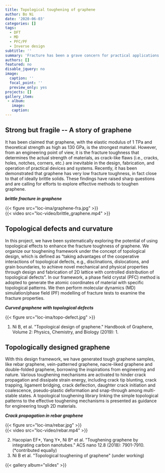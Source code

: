 ```yaml
---
title: Topological toughening of graphene
author: Bo Ni
date: '2020-06-03'
categories: []
tags:
  - DFT
  - MD
  - PFC/PF
  - Inverse design
subtitle: ''
summary: 'Fracture has been a grave concern for practical applications of graphene other atomically thin and brittle crystalline materials. In this NSF awarded project, we have been systematically exploring the potential of using topological effects to enhance the fracture toughness of graphene. By designing topological defect distribution and controlling the out-of-plane curvature, we numerically demonstrate that various toughening mechanisms can be activated, including crack tip blunting, crack trapping, ligament bridging, crack deflection, daughter crack initiation and coalescence, pseudo-plastic deformation as well as snap-through among multi-stable states, and toughen graphene and related 2D materials effectively.'
authors: []
featured: no
disable_jquery: no
image:
  caption: ''
  focal_point: ''
  preview_only: yes
projects: []
gallery_item:
 - album: 
   image: 
   caption: 
---
```


## **Strong but fragile -- A story of graphene**

It has been claimed that graphene, with the elastic modulus of 1 TPa and theoretical strength as high as 130 GPa, is the strongest material. However, from an engineering point of view, it is the fracture toughness that determines the actual strength of materials, as crack-like flaws (i.e., cracks, holes, notches, corners, etc.) are inevitable in the design, fabrication, and operation of practical devices and systems. Recently, it has been demonstrated that graphene has very low fracture toughness, in fact close to that of ideally brittle solids. These findings have raised sharp questions and are calling for efforts to explore effective methods to toughen graphene. 

<div class="row">

  **_brittle fracture in graphene_**  
</div>
<div class="row">
  <div class="col-12 col-lg-6">
    {{< figure src="loc-ima/graphene-fra.jpg" >}}
  </div>
  <div class="col-12 col-lg-5">
    {{< video src="loc-video/brittle_graphene.mp4" >}}
  </div>
</div>

## **Topological defects and curvature**
In this project, we have been systematically exploring the potential of using topological effects to enhance the fracture toughness of graphene. We organize our toughening framework under the concept of topological design, which is defined as “taking advantages of the cooperative interactions of topological defects, e.g., disclinations, dislocations, and grain boundaries, to achieve novel mechanical and physical properties through design and fabrication of 2D lattice with controlled distribution of topological defects”. In our framework, a phase field crystal (PFC) method is adopted to generate the atomic coordinates of material with specific topological patterns. We then perform molecular dynamics (MD) simulation/phase field (PF) modelling of fracture tests to examine the fracture properties. 

<div class="row">

  **_Curved graphene with topological defects_**  
</div>
<div class="row">
  <div class="col-12 col-lg-12">
    {{< figure src="loc-ima/topo-defect.jpg" >}}
  </div>
  <!-- <div class="col-12 col-lg-6">
    {{< video src="loc-video/fpc.mp4" width="320" height="240" >}}
  </div> -->
</div>

1. Ni B, et al. "Topological design of graphene." Handbook of Graphene, Volume 2: Physics, Chemistry, and Biology (2019): 1.

## **Topologically designed graphene**
With this design framework, we have generated tough graphene samples, like rebar graphene, vein-patterned graphene, nacre-liked graphene and double-folded graphene, borrowing the inspirations from engineering and nature. Various toughening mechanisms are activated to hinder crack propagation and dissipate strain energy, including crack tip blunting, crack trapping, ligament bridging, crack deflection, daughter crack initiation and coalescence, pseudo-plastic deformation and snap-through among multi-stable states. A topological toughening library linking the simple topological patterns to the effective toughening mechanisms is presented as guidance for engineering tough 2D materials.

<div class="row">

  **_Crack propagation in rebar graphene_**  
</div>
<div class="row">
  <div class="col-12 col-lg-5">
    {{< figure src="loc-ima/rebar.jpg" >}}
  </div>
  <div class="col-12 col-lg-7">
    {{< video src="loc-video/rebar.mp4"  >}}
    <!-- {{< youtube Kiq9BKby3VM >}} -->
  </div>
</div>

2. Hacopian EF*, Yang Y*, Ni B* et al. "Toughening graphene by integrating carbon nanotubes." ACS nano 12.8 (2018): 7901-7910. (*contributed equally)
3. Ni B et al. "Topological toughening of graphene" (under working)

{{< gallery album="slides" >}}

<!--A few weeks ago, I wrapped up teaching [tidymodels](https://www.tidymodels.org) for the third time. We say third time's the charm, right? Even during a global pandemic? I don't know, but this time around was fun in new ways and hard in new ways, so I wanted to take the time to write some thoughts down about how it went.

## But why?

Why teach tidymodels virtually? I've already taught it as a [2-day workshop](/project/tidyml) at rstudio::conf(2020). I had already agreed to teach intro to machine learning with tidymodels as a full-day workshop for the Cascadia R Conf (which unfortunately was cancelled due to COVID), and the [R / Medicine conference](/talk/2020-rmedicine-tidyml/) (still on, and 100% virtual!).

I had three main goals: 

+ First, I wanted to do a good job for the R / Medicine conference workshop in August. This seemed like an interesting teaching challenge. One of the best compliments I've ever gotten from a colleague is that I "teach with heart" &mdash; so the challenge was, can a virtual workshop have a :heart:?

![](https://media.giphy.com/media/RAAEmgtmiR3Fe/giphy.gif)

+ Second, given current events, I saw an opportunity to document a good system (tooling + pedagogy + logistics) around virtual workshops. I don't see them going away anytime soon. My colleague, [Greg Wilson](https://third-bit.com/), had also been giving our [RStudio certified instructor](https://education.rstudio.com/trainers/) [workshops virtually](https://drive.google.com/drive/folders/13ohFt3D0EJ5PDbMaWTxnHH-hwA7G0IvY) for over a year, so I trusted that he could help me navigate.

+ Third, help out the R / Medicine conference organizers. My partner-in-crime for this particular workshop, [Dr. Stephan Kadauke](https://education.rstudio.com/trainers/people/kadauke+stephan/), wanted to join me for some reconnaissance work. He is one of the conference organizers and will be leading his own workshop there, so he wanted to test out the tooling and the pedagogy too. 

So we thought, three birds, one stone: I get to pilot a much shorter version of my conf workshop materials, we get to test doing it virtually, and the R / Medicine conference organizers learn how this could all work in August.  

![](https://media.giphy.com/media/oVP8LBbOv57S8/giphy.gif)



## How we planned it

Starting out, I knew I had two main hurdles:

+ Shaving two days of workshop content into `X` days
+ Logistics (like figuring out what `X` should be!)

The first decision based on conversations with Greg was to offer the workshop across two half-days. This is how the RStudio instructor training is timed, and it works well because there are few people who can (or want to) be tied up for a full day, especially if under stay-at-home orders. We asked Stephan if his group at the [Children's Hospital of Philadelphia (CHOP)](https://www.chop.edu/) would be up for two 4-hour sessions. Stephan's feedback was yes, but given that these folks at CHOP typically have weekly schedules, having two consecutive days would not work. So we opted for:

+ Two 4-hour sessions that were... 
+ exactly one week apart. 

I'm in Oregon, they were in Philly, so we decided to start at 9am my time (1pm for them) and wrap up at 1pm my time (5pm for them). After making this call, and again with Greg's sage advice to [take a break every hour](https://education.rstudio.com/blog/2020/03/teaching-online-on-short-notice/), I started working on a rough schedule. I had about 8 hours total to work with; about half of my conf workshop. We decided on:

+ 50 minute chunks, and
+ 10 minute breaks at 10 till the hour every single hour. 

I didn't try to make sure my materials for each session filled exactly 50 minutes. Instead, I promised the group that I would break wherever I was at the same time, and after each break we just picked up where left off. 

Here was the new topic outline:

### Day 1

1. [Session 00:](https://tmv.netlify.app/slides/00-intro) Intro (include a tooling tour- orient to Google doc + Zoom)
1. [Session 01:](https://tmv.netlify.app/slides/01-model) Build a model (mainly parsnip package)
1. [Session 02:](https://tmv.netlify.app/slides/02-resample) Resample a model (add rsample package, plus tune package for `fit_resamples()`)
1. [Session 03:](https://tmv.netlify.app/slides/03-recipes) Build a better training set (add recipes and workflows packages)

### Day 2

1. [Session 04:](https://tmv.netlify.app/slides/04-ensemble) Build an ensemble model (back to parsnip, now with model arguments)
1. [Session 05:](https://tmv.netlify.app/slides/05-tune) Tune a model (heavy tune package)
1. [Session 06:](https://tmv.netlify.app/slides/06-case-study) The Great Model-Off (a Kaggle-like group activity)

The final decision was about tooling. Luckily, Greg had advice here too. We went with:

+ Google doc as the "home page" + chat (no workshop website!)
+ RStudio Cloud for all exercises
+ Zoom for video 



## Pre-workshop launch list

+ Make shared Google doc and prepopulate with: Zoom link, RStudio Cloud link, bulleted list of participant names (be sure to make this *editable* for anyone!)
+ Email everyone with a Google calendar invite that includes the Zoom link and a link to a shared Google doc (be sure to make this *editable* for anyone!)
+ Ask everyone to fill in their 2-sentence bios ahead of time to ensure that you've done this correctly! 

The Zoom link and the Google doc link should be the **only** links that attendees see ahead of time. Then, the Google doc is the one true source for everything. Too many links at first leads to confusion later. I also prepopulated the doc with my session outline with HTML links to each session's slide deck. 

## Actual launch

In Zoom, I set it up to [mute everyone](https://support.zoom.us/hc/en-us/articles/203435537-Mute-All-And-Unmute-All) as they joined. We started with an [orientation](https://tmv.netlify.app/slides/00-intro) of the tools, the schedule, and the general plan for how they would work and interact with each other. We tried to keep questions per session in the Google doc, which my TA Stephan fielded in real time, which now is a great resource for me as I prepare for this again in August.

What I should have done: 

+ Have a Code of Conduct. I will next time. We didn't have any issues, but what came up later was that I asked participants to turn on their cameras. I wished that part of my Code of Conduct was that we would not videotape or take screenshots at any point to protect the privacy of all participants. 
+ Asked folks to make sure they had an updated version of Zoom. In particular, some newer security issues have been addressed recently, so this is nice for everyone to take advantage of. Plus the interface looked different for some.
+ Locked down the Zoom room. After a few minutes of starting, it was super distracting to have late arrivals who kept sending me personal chats asking for the links. 
+ In addition to locking down after the first 10-15 minutes, I also should have assigned my TA as a [co-host](https://support.zoom.us/hc/en-us/articles/206330935-Enabling-and-adding-a-co-host), so that he could have helped me manage that. We did this on day 2 and it worked great.

## How did it go?

So, I'm not going to lie here. The first session of teaching spooked me a bit. This was because all attendees left their videos off and I felt like:

![](https://media.giphy.com/media/AEMyf9Oj6MpS8/giphy.gif)

It was eerie to teach to a silent void. On day 2, I asked for two volunteers to turn on their cameras for a single 50 minute block each because it really helped me to see faces. Participants probably kept their own view as "speaker only", but for me it really helped to be able to have some human feedback, even if they were muted. Much love to the head nodders out there. This conversation on day 2 broke my heart though, because several participants indicated they felt they couldn't turn on their cameras because they had young children at home. It is **hard**.

Interestingly, the participants didn't sense my discomfort at all. In fact, I heard from several that it was nice to see me up close and so personal. It actually felt *more personal* than a large in-person workshop, to my surprise.

On day 1, I started by asking participants to use Zoom reactions (like thumbs up) to answer questions, give me progress updates, etc. I ended up retiring this- it was distracting and the reactions disappear so it wasn't actually useful. Instead, I asked people to use the Zoom chat to indicate "done" or give quick one-word answers (a or b, yes or no).

Stephan also had a great idea for the breaks. On day 2, I started using Garrick Aden-Buie's [countdown app](https://pkg.garrickadenbuie.com/countdown/#29) to show the 10 minute break countdown full-screen. I used the hosted version [here](https://apps.garrickadenbuie.com/countdown/).


## What can I do better?

Logistically, I got really frustrated because I kept losing my Zoom meeting controls. Later I found out about this accessibility setting, which would have helped!

![](zoom-controls.png)

More substantively, as I mentioned, I would have a Code of Conduct at the very beginning. I also think virtual workshops offer a unique opportunity to include some more creative exercise types. Here are a few I brainstormed with Greg Wilson after the fact&mdash;expect to see these at R / Medicine if you attend with me!

+ Spot the bug- do in groups

+ Unscramble code

+ Predict what is going to happen

+ Fill in the blank with the [flair package](https://education.rstudio.com/blog/2020/05/flair/#example-3--mask-code-for-easy-practice-activities)



![](https://media.giphy.com/media/13eay0HFG25jy0/giphy.gif)

## Verdict

Transitioning from primarily teaching in person to teaching virtually is *hard*, and I'm in awe of [all the instructors](https://education.rstudio.com/blog/2020/05/remote-roundup/) I know who have had to do this on very short notice. But, can it be done with heart? Yes, I think so :heart:

![](https://media.giphy.com/media/v9tIehXauaCbK/giphy.gif)

## Thanks

Thanks to the participants, who were the loveliest guinea pigs. It is a hard time to learn and a hard time to find time. I appreciate that you took time out of your lives to spend 8 hours with me.

Thanks also to [Greg Wilson](https://third-bit.com/) for his support, and [Stephan Kadauke](https://www.chop.edu/doctors/kadauke-stephan) for being an awesome co-pilot. Extra special thanks to [Desirée De Leon](https://desiree.rbind.io/), who has the biggest heart of all. Knowing that I didn't have time for creativity with my slides, she surprised me with the most beautiful xaringan slide deck theme based on [tidymodels.org](https://www.tidymodels.org/). I merged in her PR *with glee and delight*, I know the participants felt those same emotions too (while learning about machine learning, no less!) :blossom:

{{< gallery album="slides" >}}


## Feedback

If you are curious, here is some of the feedback I collected at the bottom of our Google doc:

### Two half days?
- worked well for me. A full day would be tough.
- Worked well for me also and I also think having all in one day would be a lot.
- worked well. 
- worked well for me too.

### Separated by one week?
- seemed fine.
- I liked this!
- good. Enough time to digest the previous session
- yes.

### Pace: too fast, too slow?
- good pace
- I liked the pace. It felt like we covered a lot of ground quickly, but also like we have great resources to come back to for refreshing on what we learned.
- good pace, except at “data leakage”. I still have hard time to understand that part.
- good pace.

### Scope: too small, too big?
- nice scope
- Nice scope
- very nice and practical.
- nice scope.

### Timing in 50 min chunks: too many or too few breaks?
- The 50 min chunks were great! I thought perfect length.
- Perfect break up. And the 10 min breaks gave enough time to make tea, grab a snack, etc.
- I am fine with that.
- works well.

### Timed code exercises: too easy, too hard?
- good
- Neither, I thought they were appropriate
- good. 
- good.

### In-between homework/reading?
- maybe some light reading or practice 
- In theory I think I would have liked some ‘homework’, but the week turned out to be so busy that I don’t know if I would’ve made time to complete it before the workshop.
- will be helpful to give some reading about different model descriptions in-between. 

### Final take-home project (+/- feedback)?
- optional
- I think this could be fun if we had access to a few different datasets to choose from. With maybe some pointers on what to look out for as we explore the data. Is it unbalanced? Could any two variables be collinear? Etc.
- i would vote for take-home project to play with.

### Zoom: video on/off?
- I find video distracting while working/listening/learning.
- I like being able to see the presenter/speaker’s video. I tend to choose “Speaker View” so that I don’t see all the participant videos (which I would find distracting).
- i am fine with either. I know, from the speaker’s perspective, it will be good to have video on. 
- I think it was nice and respectful to ask volunteers to turn video on part time! (Kudos to Stephan for having it on the whole time!)

### Google doc as our “home page” and “discussion forum”?
- Great!
- Yes! I thought it was a really helpful tool and ‘homebase’ to come to for all of the things (slides, R Studio Cloud project, etc.)
- very good! Much easier to track.
- works!

### Rstudio.cloud?

- pretty good except for crashing at end.
- ditto.
- I really enjoyed using R Studio Cloud. It makes it easier when I don’t have to worry about pre-installing packages or updating my version of R in order to go into a workshop. Having everything already set up for you in there is super convenient.
- I like Rstudio cloud generally. Just not suitable for complicated model training.-->

